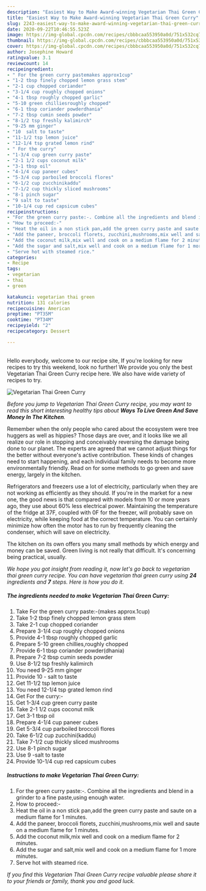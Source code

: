 ```yaml
---
description: "Easiest Way to Make Award-winning Vegetarian Thai Green Curry"
title: "Easiest Way to Make Award-winning Vegetarian Thai Green Curry"
slug: 2243-easiest-way-to-make-award-winning-vegetarian-thai-green-curry
date: 2020-09-22T10:46:55.523Z
image: https://img-global.cpcdn.com/recipes/cbbbcaa553950a0d/751x532cq70/vegetarian-thai-green-curry-recipe-main-photo.jpg
thumbnail: https://img-global.cpcdn.com/recipes/cbbbcaa553950a0d/751x532cq70/vegetarian-thai-green-curry-recipe-main-photo.jpg
cover: https://img-global.cpcdn.com/recipes/cbbbcaa553950a0d/751x532cq70/vegetarian-thai-green-curry-recipe-main-photo.jpg
author: Josephine Howard
ratingvalue: 3.1
reviewcount: 14
recipeingredient:
- " For the green curry pastemakes approx1cup"
- "1-2 tbsp finely chopped lemon grass stem"
- "2-1 cup chopped coriander"
- "3-1/4 cup roughly chopped onions"
- "4-1 tbsp roughly chopped garlic"
- "5-10 green chilliesroughly chopped"
- "6-1 tbsp coriander powderdhania"
- "7-2 tbsp cumin seeds powder"
- "8-1/2 tsp freshly kalimirch"
- "9-25 mm ginger"
- "10  salt to taste"
- "11-1/2 tsp lemon juice"
- "12-1/4 tsp grated lemon rind"
- " For the curry"
- "1-3/4 cup green curry paste"
- "2-1 1/2 cups coconut milk"
- "3-1 tbsp oil"
- "4-1/4 cup paneer cubes"
- "5-3/4 cup parboiled broccoli flores"
- "6-1/2 cup zucchinikaddu"
- "7-1/2 cup thickly sliced mushrooms"
- "8-1 pinch sugar"
- "9 salt to taste"
- "10-1/4 cup red capsicum cubes"
recipeinstructions:
- "For the green curry paste:-. Combine all the ingredients and blend in a grinder to a fine paste,using enough water."
- "How to proceed:-"
- "Heat the oil in a non stick pan,add the green curry paste and saute on a medium flame for 1 minutes."
- "Add the paneer, broccoli florets, zucchini,mushrooms,mix well and saute on a medium flame for 1 minutes."
- "Add the coconut milk,mix well and cook on a medium flame for 2 minutes."
- "Add the sugar and salt,mix well and cook on a medium flame for 1 more minutes."
- "Serve hot with steamed rice."
categories:
- Recipe
tags:
- vegetarian
- thai
- green

katakunci: vegetarian thai green 
nutrition: 131 calories
recipecuisine: American
preptime: "PT35M"
cooktime: "PT34M"
recipeyield: "2"
recipecategory: Dessert

---
```

<br>
Hello everybody, welcome to our recipe site, If you're looking for new recipes to try this weekend, look no further! We provide you only the best Vegetarian Thai Green Curry recipe here. We also have wide variety of recipes to try.
<br>


![Vegetarian Thai Green Curry](https://img-global.cpcdn.com/recipes/cbbbcaa553950a0d/751x532cq70/vegetarian-thai-green-curry-recipe-main-photo.jpg)

<i>Before you jump to Vegetarian Thai Green Curry recipe, you may want to read this short interesting healthy tips about 
<strong>Ways To Live Green And Save Money In The Kitchen</strong>.</i>
</br>

Remember when the only people who cared about the ecosystem were tree huggers as well as hippies? Those days are over, and it looks like we all realize our role in stopping and conceivably reversing the damage being done to our planet. The experts are agreed that we cannot adjust things for the better without everyone's active contribution. These kinds of changes need to start happening, and each individual family needs to become more environmentally friendly. Read on for some methods to go green and save energy, largely in the kitchen.

Refrigerators and freezers use a lot of electricity, particularly when they are not working as efficiently as they should. If you're in the market for a new one, the good news is that compared with models from 10 or more years ago, they use about 60% less electrical power. Maintaining the temperature of the fridge at 37F, coupled with 0F for the freezer, will probably save on electricity, while keeping food at the correct temperature. You can certainly minimize how often the motor has to run by frequently cleaning the condenser, which will save on electricity.

The kitchen on its own offers you many small methods by which energy and money can be saved. Green living is not really that difficult. It's concerning being practical, usually.


<i>We hope you got insight from reading it, now let's go back to vegetarian thai green curry recipe. You can have vegetarian thai green curry using <strong>24</strong> ingredients and <strong>7</strong> steps. Here is how you do it.
</i>

##### The ingredients needed to make Vegetarian Thai Green Curry:

1. Take  For the green curry paste:-(makes approx.1cup)
1. Take 1-2 tbsp finely chopped lemon grass stem
1. Take 2-1 cup chopped coriander
1. Prepare 3-1/4 cup roughly chopped onions
1. Provide 4-1 tbsp roughly chopped garlic
1. Prepare 5-10 green chillies,roughly chopped
1. Provide 6-1 tbsp coriander powder(dhania)
1. Prepare 7-2 tbsp cumin seeds powder
1. Use 8-1/2 tsp freshly kalimirch
1. You need 9-25 mm ginger
1. Provide 10 - salt to taste
1. Get 11-1/2 tsp lemon juice
1. You need 12-1/4 tsp grated lemon rind
1. Get  For the curry:-
1. Get 1-3/4 cup green curry paste
1. Take 2-1 1/2 cups coconut milk
1. Get 3-1 tbsp oil
1. Prepare 4-1/4 cup paneer cubes
1. Get 5-3/4 cup parboiled broccoli flores
1. Take 6-1/2 cup zucchini(kaddu)
1. Take 7-1/2 cup thickly sliced mushrooms
1. Use 8-1 pinch sugar
1. Use 9 -salt to taste
1. Provide 10-1/4 cup red capsicum cubes


##### Instructions to make Vegetarian Thai Green Curry:

1. For the green curry paste:-. Combine all the ingredients and blend in a grinder to a fine paste,using enough water.
1. How to proceed:-
1. Heat the oil in a non stick pan,add the green curry paste and saute on a medium flame for 1 minutes.
1. Add the paneer, broccoli florets, zucchini,mushrooms,mix well and saute on a medium flame for 1 minutes.
1. Add the coconut milk,mix well and cook on a medium flame for 2 minutes.
1. Add the sugar and salt,mix well and cook on a medium flame for 1 more minutes.
1. Serve hot with steamed rice.


<i>If you find this Vegetarian Thai Green Curry recipe valuable please share it to your friends or family, thank you and good luck.</i>
